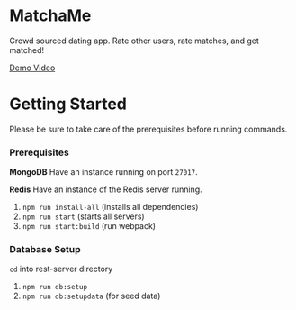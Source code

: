 # MatchaMe
Crowd sourced dating app. Rate other users, rate matches, and get matched!

[Demo Video](https://www.youtube.com/watch?v=4XwjCPxUgeI&feature=youtu.be)

# Getting Started
Please be sure to take care of the prerequisites before running commands.

### Prerequisites

**MongoDB** Have an instance running on port `27017`. 

**Redis** Have an instance of the Redis server running.

1. `npm run install-all` (installs all dependencies)
2. `npm run start` (starts all servers)
3. `npm run start:build` (run webpack)

### Database Setup
`cd` into rest-server directory

1. `npm run db:setup` 
2. `npm run db:setupdata` (for seed data)